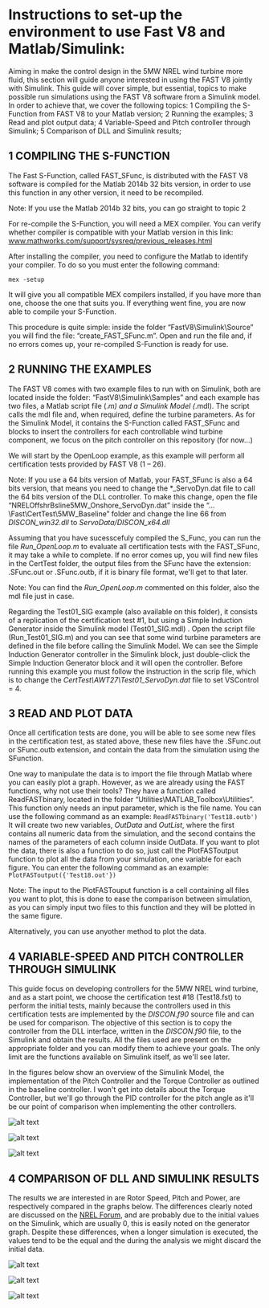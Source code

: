 # Instructions to set-up the environment to use Fast V8 and Matlab/Simulink:


Aiming in make the control design in the 5MW NREL wind turbine more fluid, this section will guide anyone interested in using the FAST V8 jointly with Simulink. This guide will cover simple, but essential, topics to make possible run simulations using the FAST V8 software from a Simulink model. In order to achieve that, we cover the following topics:
1	Compiling the S-Function from FAST V8 to your Matlab version;
2	Running the examples;
3	Read and plot output data;
4	Variable-Speed and Pitch controller through Simulink;
5	Comparison of DLL and Simulink results;

## 1	COMPILING THE S-FUNCTION

The Fast S-Function, called FAST_SFunc, is distributed with the FAST V8 software is compiled for the Matlab 2014b 32 bits version, in order to use this function in any other version, it need to be recompiled.

Note: If you use the Matlab 2014b 32 bits, you can go straight to topic 2


For re-compile the S-Function, you will need a MEX compiler. You can verify whether compiler is compatible with your Matlab version in this link: 
www.mathworks.com/support/sysreq/previous_releases.html

After installing the compiler, you need to configure the Matlab to identify your compiler. To do so you must enter the following command:

`mex -setup`

It will give you all compatible MEX compilers installed, if you have more than one, choose the one that suits you. If everything went fine, you are now able to compile your S-Function.

This procedure is quite simple: inside the folder “FastV8\Simulink\Source” you will find the file: “create_FAST_SFunc.m”. Open and run the file and, if no errors comes up, your re-compiled S-Function is ready for use.


## 2	RUNNING THE EXAMPLES


The FAST V8 comes with two example files to run with on Simulink, both are located inside the folder: “FastV8\Simulink\Samples” and each example has two files, a Matlab script file (*.m) and a Simulink Model (*.mdl). The script calls the mdl file and, when required, define the turbine parameters. As for the Simulink Model, it contains the S-Function called FAST_SFunc and blocks to insert the controllers for each controllable wind turbine component, we focus on the pitch controller on this repository (for now...)

We will start by the OpenLoop example, as this example will perform all certification tests provided by FAST V8 (1 – 26).

Note: If you use a 64 bits version of Matlab, your FAST_SFunc is also a 64 bits version, that means you need to change the *_ServoDyn.dat file to call the 64 bits version of the DLL controller. To make this change, open the file “NRELOffshrBsline5MW_Onshore_ServoDyn.dat” inside the “…\Fast\CertTest\5MW_Baseline” folder and change the line 66 from  *DISCON_win32.dll* to *ServoData/DISCON_x64.dll*


Assuming that you have sucesscefuly compiled the S_Func, you can run the file *Run_OpenLoop.m* to evaluate all certification tests with the FAST_SFunc, it may take a while to complete. If no error comes up, you will find new files in the CertTest folder, the output files from the SFunc have the extension: .SFunc.out or .SFunc.outb, if it is binary file format, we'll get to that later.

Note: You can find the *Run_OpenLoop.m* commented on this folder, also the mdl file just in case.

Regarding the Test01_SIG example (also available on this folder), it consists of a replication of the certification test #1, but using a Simple Induction Generator inside the Simulink model (Test01_SIG.mdl) . Open the script file (Run_Test01_SIG.m) and you can see that some wind turbine parameters are defined in the file before calling the Simulink Model. We can see the Simple Induction Generator controller in the Simulink block, just double-click the Simple Induction Generator block and it will open the controller. Before running this example you must follow the instruction in the scrip file, which is to change the *CertTest\AWT27\Test01_ServoDyn.dat* file to set VSControl = 4.


## 3	READ AND PLOT DATA

Once all certification tests are done, you will be able to see some new files in the certification test, as stated above, these new files have the .SFunc.out or SFunc.outb extension, and contain the data from the simulation using the SFunction.

One way to manipulate the data is to import the file through Matlab where you can easily plot a graph. However, as we are already using the FAST functions, why not use their tools? They have a function called ReadFASTbinary, located in the folder “Utilities\MATLAB_Toolbox\Utilities”. This function only needs an input parameter, which is the file name. You can use the following command as an example:
`ReadFASTbinary('Test18.outb')`
It will create two new variables, *OutData* and *OutList*, where the first contains all numeric data from the simulation, and the second contains the names of the parameters of each column inside OutData.
If you want to plot the data, there is also a function to do so, just call the PlotFASToutput function to plot all the data from your simulation, one variable for each figure. You can enter the following command as an example:
`PlotFASToutput({'Test18.out'}) `

Note: The input to the PlotFASTouput function is a cell containing all files you want to plot, this is done to ease the comparison between simulation, as you can simply input two files to this function and they will be plotted in the same figure.

Alternatively, you can use anyother method to plot the data.


## 4 VARIABLE-SPEED AND PITCH CONTROLLER THROUGH SIMULINK

This guide focus on developing controllers for the 5MW NREL wind turbine, and as a start point, we choose the certification test #18 (Test18.fst) to perform the initial tests, mainly because the controllers used in this certification tests are implemented by the *DISCON.f90* source file and can be used for comparison. 
The objective of this section is to copy the controller from the DLL interface, written in the *DISCON.f90* file, to the Simulink and obtain the results. All the files used are present on the appropriate folder and you can modify them to achieve your goals. The only limit are the functions available on Simulink itself, as we'll see later.

In the figures below show an overview of the Simulink Model, the implementation of the Pitch Controller and the Torque Controller as outlined in the baseline controller.
I won't get into details about the Torque Controller, but we'll go through the PID controller for the pitch angle as it'll be our point of comparison when implementing the other controllers.



![alt text](https://raw.githubusercontent.com/borgestassio/5MW-NREL-Controllers---Simulink/master/Set-up%20Environment/Figures/Overview.JPG "Overview")

![alt text](https://raw.githubusercontent.com/borgestassio/5MW-NREL-Controllers---Simulink/master/Set-up%20Environment/Figures/PItch%20Controller%20-%20PID.JPG "Pitch PID Controller")

![alt text](https://raw.githubusercontent.com/borgestassio/5MW-NREL-Controllers---Simulink/master/Set-up%20Environment/Figures/Torque%20Controller.JPG "Torque Controller")


## 4 COMPARISON OF DLL AND SIMULINK RESULTS


The results we are interested in are Rotor Speed, Pitch and Power, are respectively compared in the graphs below.
The differences clearly noted are discussed on the [NREL Forum](https://wind.nrel.gov/forum/wind/viewtopic.php?f=30&t=1777&sid=42d3fd440412bdff1f8aafac49a9fa1a), and are probably due to the initial values on the Simulink, which are usually 0, this is easily noted on the generator graph. Despite these differences, when a longer simulation is executed, the values tend to be the equal and the during the analysis we might discard the initial data.


![alt text](https://raw.githubusercontent.com/borgestassio/5MW-NREL-Controllers---Simulink/master/Set-up%20Environment/Figures/DDLxSimu_Rot.png "DLLxSimulink Rotor")


![alt text](https://raw.githubusercontent.com/borgestassio/5MW-NREL-Controllers---Simulink/master/Set-up%20Environment/Figures/DDLxSimu_Pitch.png "DLLxSimulink Pitch")


![alt text](https://raw.githubusercontent.com/borgestassio/5MW-NREL-Controllers---Simulink/master/Set-up%20Environment/Figures/DDLxSimu_Gen.png "DLLxSimulink Generator")